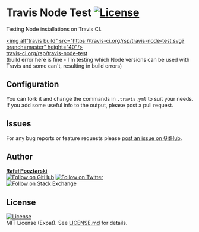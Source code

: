 Travis Node Test [![License][license-img]][license-url]
================

[github-url]: https://github.com/rsp/travis-node-test
[readme-url]: https://github.com/rsp/travis-node-test#readme
[issues-url]: https://github.com/rsp/travis-node-test/issues
[license-url]: https://github.com/rsp/travis-node-test/blob/master/LICENSE.md
[license-img]: https://img.shields.io/github/license/rsp/travis-node-test.svg
[travis-url]: https://travis-ci.org/rsp/travis-node-test
[travis-img]: https://travis-ci.org/rsp/travis-node-test.svg?branch=master
[snyk-url]: https://snyk.io/test/github/rsp/travis-node-test
[snyk-img]: https://snyk.io/test/github/rsp/travis-node-test/badge.svg
[david-url]: https://david-dm.org/rsp/travis-node-test
[david-img]: https://david-dm.org/rsp/travis-node-test/status.svg
[github-follow-url]: https://github.com/rsp
[github-follow-img]: https://img.shields.io/github/followers/rsp.svg?style=social&label=Follow
[twitter-follow-url]: https://twitter.com/intent/follow?screen_name=pocztarski
[twitter-follow-img]: https://img.shields.io/twitter/follow/pocztarski.svg?style=social&label=Follow
[stackoverflow-url]: https://stackoverflow.com/users/613198/rsp
[stackexchange-url]: https://stackexchange.com/users/303952/rsp
[stackexchange-img]: https://stackexchange.com/users/flair/303952.png

Testing Node installations on Travis CI.

[<img alt"travis build" src="https://travis-ci.org/rsp/travis-node-test.svg?branch=master" height="40"/><br/>travis-ci.org/rsp/travis-node-test][travis-url]
<br/>
(build error here is fine - I'm testing which Node versions can be used with Travis and some can't, resulting in build errors)

Configuration
-------------
You can fork it and change the commands in `.travis.yml` to suit your needs.
If you add some useful info to the output, please post a pull request.

Issues
------
For any bug reports or feature requests please
[post an issue on GitHub][issues-url].

Author
------
[**Rafał Pocztarski**](https://pocztarski.com/)
<br/>
[![Follow on GitHub][github-follow-img]][github-follow-url]
[![Follow on Twitter][twitter-follow-img]][twitter-follow-url]
<br/>
[![Follow on Stack Exchange][stackexchange-img]][stackoverflow-url]

License
-------
[![License][license-img]][license-url]
<br/>
MIT License (Expat). See [LICENSE.md](LICENSE.md) for details.
